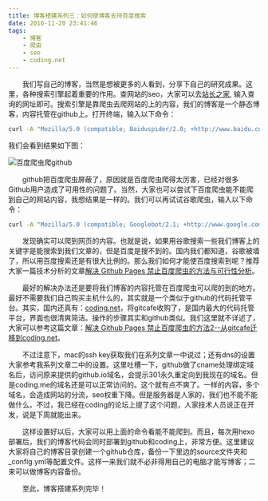 ```yaml
---
title: 博客搭建系列三：如何使博客支持百度搜索
date: 2016-11-20 23:41:46
tags:
    - 博客
    - 爬虫
    - seo
    - coding.net
---
```


&emsp;&emsp;我们写自己的博客，当然是想被更多的人看到，分享下自己的研究成果。这里，各种搜索引擎起着重要的作用。查网站的seo，大家可以去[站长之家](http://seo.chinaz.com/), 输入查询的网址即可。搜索引擎是靠爬虫去爬网站的上的内容，我们的博客是一个静态博客，内容托管在github上。打开终端，输入以下命令：
``` bash
curl -A "Mozilla/5.0 (compatible; Baiduspider/2.0; +http://www.baidu.com/search/spider.html)" https://github.com
```
我们会看到结果如下图：

![百度爬虫爬github](/assets/blogImg/curl_baidu.png "百度爬虫爬github")
<!-- more -->
&emsp;&emsp;github把百度爬虫屏蔽了，原因就是百度爬虫爬得太厉害，已经对很多Github用户造成了可用性的问题了。当然，大家也可以尝试下百度爬虫能不能爬到自己的网站内容，我想结果是一样的。我们可以再试试谷歌爬虫，输入以下命令：
``` bash
curl -A "Mozilla/5.0 (compatible; Googlebot/2.1; +http://www.google.com/bot.html)" https://github.com
```
&emsp;&emsp;发现确实可以爬到网页的内容。也就是说，如果用谷歌搜索一些我们博客上的关键字是能搜索到我们文章的，但是百度是搜不到的。国内我们都知道，谷歌被墙了，所以用百度搜索还是有很大比例的。那么我们如何才能使百度搜索到呢？推荐大家一篇技术分析的文章[解决 Github Pages 禁止百度爬虫的方法与可行性分析](http://jerryzou.com/posts/feasibility-of-allowing-baiduSpider-for-Github-Pages/)。

&emsp;&emsp;最好的解决办法还是要将我们博客的内容托管在百度爬虫可以爬的到的地方。最好不需要我们自己购买主机什么的，其实就是一个类似于github的代码托管平台。其实，国内还真有：[coding.net](https://coding.net/)，将gitcafe收购了，是国内最大的代码托管平台，界面也很清爽简洁。操作的步骤其实和github类似。我们这里就不详述了，大家可以参考这篇文章：[解决 Github Pages 禁止百度爬虫的方法2--从gitcafe迁移到coding.net](http://bblove.me/2016/03/06/migrate-pages-from-gitcafe-to-coding/)。

&emsp;&emsp;不过注意下，mac的ssh key获取我们在系列文章一中说过；还有dns的设置大家参考我系列文章二中的设置。这里吐槽一下，github做了cname处理绑定域名后，访问原来提供的github.io域名，会提示301永久重定向到我现在的域名。但是coding.me的域名还是可以正常访问的。这个就有点不爽了。一样的内容，多个域名，会造成网站的分流，seo权重下降。但是服务器是人家的，我们也不能不能做什么。不过，我已经在coding的论坛上提了这个问题，人家技术人员说正在开发，说是下周就能出来。

&emsp;&emsp;这样设置好以后，大家可以用上面的命令看能不能爬到。而且，每次用hexo部署后，我们的博客代码会同时部署到github和coding上，非常方便。这里建议大家将自己的博客目录创建一个github仓库，备份一下里边的source文件夹和_config.yml等配置文件。这样一来我们就不必非得用自己的电脑才能写博客；二来可以做博客内容备份。

&emsp;&emsp;至此，博客搭建系列完毕！








